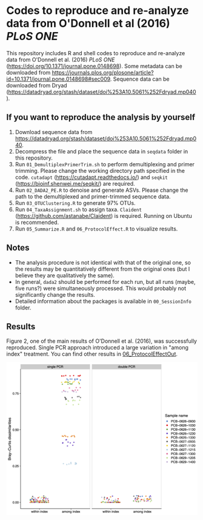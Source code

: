 # Codes to reproduce and re-analyze data from O'Donnell et al (2016) _PLoS ONE_
This repository includes R and shell codes to reproduce and re-analyze data from O'Donnell et al. (2016) _PLoS ONE_ (https://doi.org/10.1371/journal.pone.0148698). Some metadata can be downloaded from https://journals.plos.org/plosone/article?id=10.1371/journal.pone.0148698#sec009. Sequence data can be downloaded from Dryad (https://datadryad.org/stash/dataset/doi%253A10.5061%252Fdryad.mp040).

## If you want to reproduce the analysis by yourself
1. Download sequence data from https://datadryad.org/stash/dataset/doi%253A10.5061%252Fdryad.mp040.
2. Decompress the file and place the sequence data in `seqdata` folder in this repository.
3. Run `01_DemultiplexPrimerTrim.sh` to perform demultiplexing and primer trimming. Please change the working directory path specified in the code. `cutadapt` (https://cutadapt.readthedocs.io/) and `seqkit` (https://bioinf.shenwei.me/seqkit/) are required.
4. Run `02_DADA2_PE.R` to denoise and generate ASVs. Please change the path to the demultiplexed and primer-trimmed sequence data.
5. Run `03_OTUClustering.R` to generate 97% OTUs.
6. Run `04_TaxaAssignment.sh` to assign taxa. `Claident` (https://github.com/astanabe/Claident) is required. Running on Ubuntu is recommended.
7. Run `05_Summarize.R` and `06_ProtocolEffect.R` to visualize results.

## Notes
- The analysis procedure is not identical with that of the original one, so the results may be quantitatively different from the original ones (but I believe they are qualitatively the same).
- In general, `dada2` should be performed for each run, but all runs (maybe, five runs?) were simultaneously processed. This would probably not significantly change the results. 
- Detailed information about the packages is available in `00_SessionInfo` folder.

## Results
Figure 2, one of the main results of O'Donnell et al. (2016), was successfully reproduced. Single PCR approach introduced a large variation in "among index" treatment. You can find other results in <a href=https://github.com/ong8181/random-codes/tree/master/10_ReproduceODonnell2016/06_ProtocolEffectOut>06_ProtocolEffectOut</a>. <br>

<img src="img/Reproduce_ODonnell2016_Fig2.png" width="800px">

